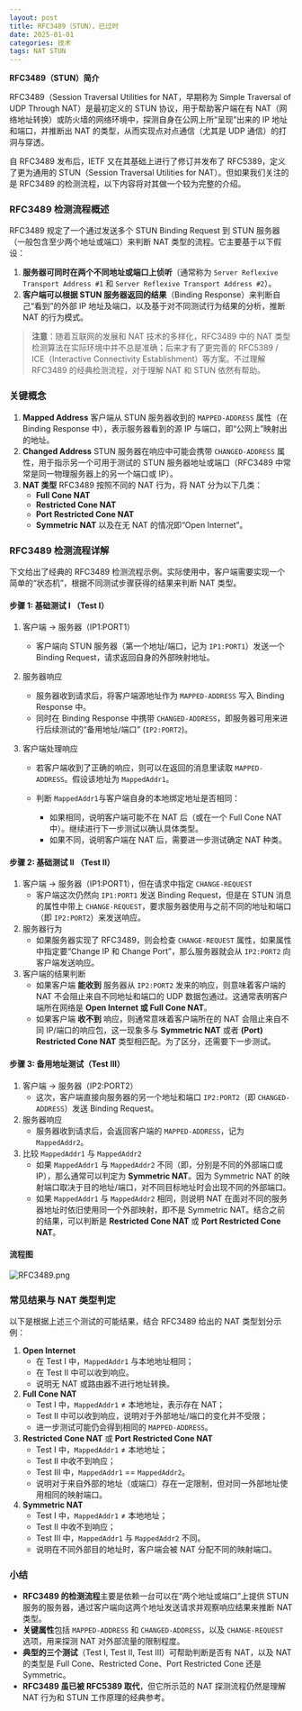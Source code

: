 ```yaml
---
layout: post
title: RFC3489（STUN），已过时
date: 2025-01-01
categories: 技术
tags: NAT STUN
---
```


**RFC3489（STUN）简介**

RFC3489（Session Traversal Utilities for NAT，早期称为 Simple Traversal of UDP Through NAT）是最初定义的 STUN 协议，用于帮助客户端在有 NAT（网络地址转换）或防火墙的网络环境中，探测自身在公网上所“呈现”出来的 IP 地址和端口，并推断出 NAT 的类型，从而实现点对点通信（尤其是 UDP 通信）的打洞与穿透。

自 RFC3489 发布后，IETF 又在其基础上进行了修订并发布了 RFC5389，定义了更为通用的 STUN（Session Traversal Utilities for NAT）。但如果我们关注的是 RFC3489 的检测流程，以下内容将对其做一个较为完整的介绍。


### RFC3489 检测流程概述

RFC3489 规定了一个通过发送多个 STUN Binding Request 到 STUN 服务器（一般包含至少两个地址或端口）来判断 NAT 类型的流程。它主要基于以下假设：

1. **服务器可同时在两个不同地址或端口上侦听**（通常称为 `Server Reflexive Transport Address #1` 和 `Server Reflexive Transport Address #2`）。
2. **客户端可以根据 STUN 服务器返回的结果**（Binding Response）来判断自己“看到”的外部 IP 地址及端口，以及基于对不同测试行为结果的分析，推断 NAT 的行为模式。

> **注意**：随着互联网的发展和 NAT 技术的多样化，RFC3489 中的 NAT 类型检测算法在实际环境中并不总是准确；后来才有了更完善的 RFC5389 / ICE（Interactive Connectivity Establishment）等方案。不过理解 RFC3489 的经典检测流程，对于理解 NAT 和 STUN 依然有帮助。


### 关键概念

1. **Mapped Address**
   客户端从 STUN 服务器收到的 `MAPPED-ADDRESS` 属性（在 Binding Response 中），表示服务器看到的源 IP 与端口，即“公网上”映射出的地址。
2. **Changed Address**
   STUN 服务器在响应中可能会携带 `CHANGED-ADDRESS` 属性，用于指示另一个可用于测试的 STUN 服务器地址或端口（RFC3489 中常常是同一物理服务器上的另一个端口或 IP）。
3. **NAT 类型**
   RFC3489 按照不同的 NAT 行为，将 NAT 分为以下几类：
   - **Full Cone NAT**
   - **Restricted Cone NAT**
   - **Port Restricted Cone NAT**
   - **Symmetric NAT**
     以及在无 NAT 的情况即“Open Internet”。

### RFC3489 检测流程详解

下文给出了经典的 RFC3489 检测流程示例。实际使用中，客户端需要实现一个简单的“状态机”，根据不同测试步骤获得的结果来判断 NAT 类型。

#### 步骤 1: 基础测试 I （Test I）

1. 客户端 → 服务器（IP1:PORT1）

   - 客户端向 STUN 服务器（第一个地址/端口，记为 `IP1:PORT1`）发送一个 Binding Request，请求返回自身的外部映射地址。

2. 服务器响应

   - 服务器收到请求后，将客户端源地址作为 `MAPPED-ADDRESS` 写入 Binding Response 中。
   - 同时在 Binding Response 中携带 `CHANGED-ADDRESS`，即服务器可用来进行后续测试的“备用地址/端口” (`IP2:PORT2`)。

3. 客户端处理响应

   - 若客户端收到了正确的响应，则可以在返回的消息里读取 `MAPPED-ADDRESS`。假设该地址为 `MappedAddr1`。

   - 判断 `MappedAddr1`与客户端自身的本地绑定地址是否相同：

     - 如果相同，说明客户端可能不在 NAT 后（或在一个 Full Cone NAT 中）。继续进行下一步测试以确认具体类型。
     - 如果不同，说明客户端在 NAT 后，需要进一步测试确定 NAT 种类。

#### 步骤 2: 基础测试 II （Test II）

1. 客户端 → 服务器（IP1:PORT1），但在请求中指定 `CHANGE-REQUEST`
   - 客户端这次仍然向 `IP1:PORT1` 发送 Binding Request，但是在 STUN 消息的属性中带上 `CHANGE-REQUEST`，要求服务器使用与之前不同的地址和端口（即 `IP2:PORT2`）来发送响应。
2. 服务器行为
   - 如果服务器实现了 RFC3489，则会检查 `CHANGE-REQUEST` 属性，如果属性中指定要“Change IP 和 Change Port”，那么服务器就会从 `IP2:PORT2` 向客户端发送响应。
3. 客户端的结果判断
   - 如果客户端 **能收到** 服务器从 `IP2:PORT2` 发来的响应，则意味着客户端的 NAT 不会阻止来自不同地址和端口的 UDP 数据包通过。这通常表明客户端所在网络是 **Open Internet 或 Full Cone NAT**。
   - 如果客户端 **收不到** 响应，则通常意味着客户端所在的 NAT 会阻止来自不同 IP/端口的响应包，这一现象多与 **Symmetric NAT** 或者 **(Port) Restricted Cone NAT** 类型相匹配。为了区分，还需要下一步测试。

#### 步骤 3: 备用地址测试（Test III）

1. 客户端 → 服务器（IP2:PORT2）
   - 这次，客户端直接向服务器的另一个地址和端口 `IP2:PORT2`（即 `CHANGED-ADDRESS`）发送 Binding Request。
2. 服务器响应
   - 服务器收到请求后，会返回客户端的 `MAPPED-ADDRESS`，记为 `MappedAddr2`。
3. 比较 `MappedAddr1` 与 `MappedAddr2`
   - 如果 `MappedAddr1` 与 `MappedAddr2` 不同（即，分别是不同的外部端口或 IP），那么通常可以判定为 **Symmetric NAT**。因为 Symmetric NAT 的映射端口取决于目的地址/端口，对不同目标地址时会出现不同的外部端口。
   - 如果 `MappedAddr1` 与 `MappedAddr2` 相同，则说明 NAT 在面对不同的服务器地址时依旧使用同一个外部映射，即不是 Symmetric NAT。结合之前的结果，可以判断是 **Restricted Cone NAT** 或 **Port Restricted Cone NAT**。

#### 流程图

![RFC3489.png](https://image.hanblog.fun/images/2025/01/10/RFC3489.png)


### 常见结果与 NAT 类型判定

以下是根据上述三个测试的可能结果，结合 RFC3489 给出的 NAT 类型划分示例：

1. **Open Internet**
   - 在 Test I 中，`MappedAddr1` 与本地地址相同；
   - 在 Test II 中可以收到响应。
   - 说明无 NAT 或路由器不进行地址转换。
2. **Full Cone NAT**
   - Test I 中，`MappedAddr1` ≠ 本地地址，表示存在 NAT；
   - Test II 中可以收到响应，说明对于外部地址/端口的变化并不受限；
   - 进一步测试可能仍会得到相同的 `MAPPED-ADDRESS`。
3. **Restricted Cone NAT** 或 **Port Restricted Cone NAT**
   - Test I 中，`MappedAddr1` ≠ 本地地址；
   - Test II 中收不到响应；
   - Test III 中，`MappedAddr1` == `MappedAddr2`。
   - 说明对于来自外部的地址（或端口）存在一定限制，但对同一外部地址使用相同的映射端口。
4. **Symmetric NAT**
   - Test I 中，`MappedAddr1` ≠ 本地地址；
   - Test II 中收不到响应；
   - Test III 中，`MappedAddr1` 与 `MappedAddr2` 不同。
   - 说明在不同外部目的地址时，客户端会被 NAT 分配不同的映射端口。


### 小结

- **RFC3489 的检测流程**主要是依赖一台可以在“两个地址或端口”上提供 STUN 服务的服务器，通过客户端向这两个地址发送请求并观察响应结果来推断 NAT 类型。
- **关键属性**包括 `MAPPED-ADDRESS` 和 `CHANGED-ADDRESS`，以及 `CHANGE-REQUEST` 选项，用来探测 NAT 对外部流量的限制程度。
- **典型的三个测试**（Test I, Test II, Test III）可帮助判断是否有 NAT，以及 NAT 的类型是 Full Cone、Restricted Cone、Port Restricted Cone 还是 Symmetric。
- **RFC3489 虽已被 RFC5389 取代**，但它所示范的 NAT 探测流程仍然是理解 NAT 行为和 STUN 工作原理的经典参考。